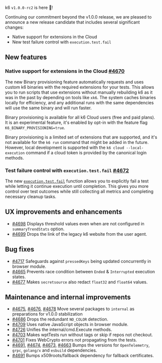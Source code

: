 k6 `v1.0.0-rc2` is here 🎉!

Continuing our commitment beyond the v1.0.0 release, we are pleased to announce a new release candidate that includes several significant changes:

- Native support for extensions in the Cloud
- New test failure control with `execution.test.fail`

## New features

### Native support for extensions in the Cloud [#4670](https://github.com/grafana/k6/pull/4671)

The new Binary provisioning feature automatically requests and uses custom k6 binaries with the required extensions for your tests. This allows you to run scripts that use extensions without manually rebuilding k6 as it was in the past by depending on tools like `xk6`. The system caches binaries locally for efficiency, and any additional runs with the same dependencies will use the same binary and will run faster.

Binary provisioning is available for all k6 Cloud users (free and paid plans). It is an experimental feature, it's enabled by opt-in with the feature flag `K6_BINARY_PROVISIONING=true`.

Binary provisioning is a limited set of extensions that are supported, and it's not available for the `k6 run` command that might be added in the future. However, local development is supported with the `k6 cloud --local-execution` command if a cloud token is provided by the canonical login methods.

### Test failure control with `execution.test.fail` [#4672](https://github.com/grafana/k6/pull/4672)

The new [`execution.test.fail`](https://grafana.com/docs/k6/latest/javascript-api/k6-execution/#test-fail) function allows you to explicitly fail a test while letting it continue execution until completion. This gives you more control over test outcomes while still collecting all metrics and completing necessary cleanup tasks.

## UX improvements and enhancements

- [#4698](https://github.com/grafana/k6/pull/4698) Displays threshold values even when are not configured in `summaryTrendStats` option.
- [#4699](https://github.com/grafana/k6/pull/4699) Drops the link of the legacy k6 website from the user agent.

## Bug fixes

- [#4717](https://github.com/grafana/k6/pull/4717) Safeguards against `pressedKeys` being updated concurrently in browser module.
- [#4665](https://github.com/grafana/k6/pull/4665) Prevents race condition between `Ended` & `Interrupted` execution states.
- [#4677](https://github.com/grafana/k6/pull/4677) Makes `secretsource` also redact `float32` and `float64` values.

## Maintenance and internal improvements

- [#4675](https://github.com/grafana/k6/pull/4675), [#4676](https://github.com/grafana/k6/pull/4676), [#4678](https://github.com/grafana/k6/pull/4678) Move several packages to `internal` as preparations for v1.0.0 stabilization
- [#4686](https://github.com/grafana/k6/pull/4686) Drops the redundant `NO_COLOR` detection.
- [#4709](https://github.com/grafana/k6/pull/4709) Uses native JavaScript objects in browser module.
- [#4726](https://github.com/grafana/k6/pull/4726) Unifies the internal/cmd.Execute methods.
- [#4703](https://github.com/grafana/k6/pull/4703) Makes wptTests run without tags or skip if repos not checkout.
- [#4701](https://github.com/grafana/k6/pull/4701) Fixes WebCrypto errors not propagating from the tests.
- [#4691](https://github.com/grafana/k6/pull/4691), [#4674](https://github.com/grafana/k6/pull/4674), [#4673](https://github.com/grafana/k6/pull/4673), [#4663](https://github.com/grafana/k6/pull/4663) Bumps the versions for `OpenTelemetry`, `grpc`, `golang/x` and `esbuild` dependencies.
- [#4691](https://github.com/grafana/k6/pull/4691) Bumps x509roots/fallback dependency for fallback certificates.
